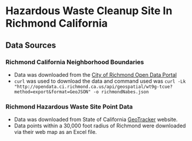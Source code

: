 # Hazardous Waste Cleanup Site In Richmond California

## Data Sources
### Richmond California Neighborhood Boundaries
- Data was downloaded from the [City of Richmond Open Data Portal](https://opendata.ci.richmond.ca.us/)
- `curl` was used to download the data and command used was `curl -Lk "http://opendata.ci.richmond.ca.us/api/geospatial/wt9g-tcue?method=export&format=GeoJSON" -o richmondNabes.json`

### Richmond Hazardous Waste Site Point Data
- Data was downloaded from State of California [GeoTracker](https://geotracker.waterboards.ca.gov/map/?CMD=runreport&myaddress=Sacramento) website.  
- Data points within a 30,000 foot radius of Richmond were downloaded via their web map as an Excel file. 